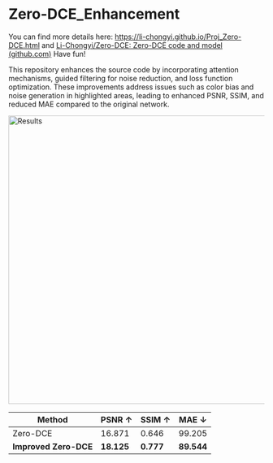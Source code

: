 # Zero-DCE_Enhancement

You can find more details here: https://li-chongyi.github.io/Proj_Zero-DCE.html and [Li-Chongyi/Zero-DCE: Zero-DCE code and model (github.com)](https://github.com/Li-Chongyi/Zero-DCE)
Have fun!


This repository enhances the source code by incorporating attention mechanisms, guided filtering for noise reduction, and loss function optimization. These improvements address issues such as color bias and noise generation in highlighted areas, leading to enhanced PSNR, SSIM, and reduced MAE compared to the original network. 


<img width="568" alt="Results" src="https://github.com/realnghon/Zero-DCE_Enhanced/assets/61865995/801f659c-9569-4126-b60e-64e85806c492">



| Method | PSNR ↑ | SSIM ↑ | MAE ↓ |
|---|---|---|---|
| Zero-DCE | 16.871 | 0.646 | 99.205 |
| **Improved Zero-DCE** | **18.125** | **0.777** | **89.544** |
